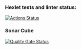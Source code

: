 ### Hexlet tests and linter status:
[![Actions Status](https://github.com/CheshireMug/python-project-49/actions/workflows/hexlet-check.yml/badge.svg)](https://github.com/CheshireMug/python-project-49/actions)

### Sonar Cube
[![Quality Gate Status](https://sonarcloud.io/api/project_badges/measure?project=CheshireMug_python-project-49&metric=alert_status)](https://sonarcloud.io/summary/new_code?id=CheshireMug_python-project-49)


